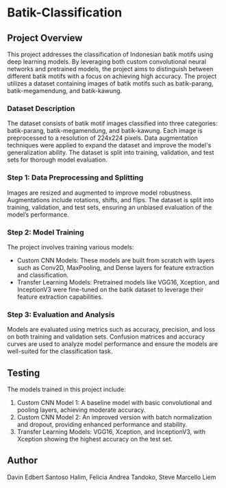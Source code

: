 # Batik-Classification

## Project Overview
This project addresses the classification of Indonesian batik motifs using deep learning models. By leveraging both custom convolutional neural networks and pretrained models, the project aims to distinguish between different batik motifs with a focus on achieving high accuracy. The project utilizes a dataset containing images of batik motifs such as batik-parang, batik-megamendung, and batik-kawung.

### Dataset Description
The dataset consists of batik motif images classified into three categories: batik-parang, batik-megamendung, and batik-kawung. Each image is preprocessed to a resolution of 224x224 pixels. Data augmentation techniques were applied to expand the dataset and improve the model's generalization ability. The dataset is split into training, validation, and test sets for thorough model evaluation.

### Step 1: Data Preprocessing and Splitting
Images are resized and augmented to improve model robustness. Augmentations include rotations, shifts, and flips. The dataset is split into training, validation, and test sets, ensuring an unbiased evaluation of the model’s performance.

### Step 2: Model Training
The project involves training various models:
- Custom CNN Models: These models are built from scratch with layers such as Conv2D, MaxPooling, and Dense layers for feature extraction and classification.
- Transfer Learning Models: Pretrained models like VGG16, Xception, and InceptionV3 were fine-tuned on the batik dataset to leverage their feature extraction capabilities.

### Step 3: Evaluation and Analysis
Models are evaluated using metrics such as accuracy, precision, and loss on both training and validation sets. Confusion matrices and accuracy curves are used to analyze model performance and ensure the models are well-suited for the classification task.

## Testing
The models trained in this project include:
1. Custom CNN Model 1: A baseline model with basic convolutional and pooling layers, achieving moderate accuracy.
2. Custom CNN Model 2: An improved version with batch normalization and dropout, providing enhanced performance and stability.
3. Transfer Learning Models: VGG16, Xception, and InceptionV3, with Xception showing the highest accuracy on the test set.

## Author
Davin Edbert Santoso Halim, Felicia Andrea Tandoko, Steve Marcello Liem
